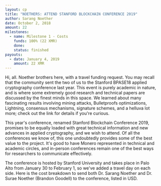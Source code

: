 ```yaml
---
layout: cp
title: "NOETHERS: ATTEND STANFORD BLOCKCHAIN CONFERENCE 2019"
author: Sarang Noether
date: October 2, 2018
amount: 22
milestones:
  - name: Milestone 1 - Costs
    funds: 100% (22 XMR)
    done:
    status: finished
payouts:
  - date: January 4, 2019
    amount: 22 XMR
---
```

Hi, all. Noether brothers here, with a travel funding request. You may recall that the community sent the two of us to the Stanford BPASE18 applied cryptography conference last year. This event is purely academic in nature, and is where some extremely good research and technical papers are discussed by the finest minds in this space. We learned about many fascinating results involving mining attacks, Bulletproofs optimizations, Lightning, consensus mechanisms, signature schemes, and a helluva lot more; check out the link for details if you're curious.

This year's conference, renamed Stanford Blockchain Conference 2019, promises to be equally loaded with great technical information and new advances in applied cryptography, and we wish to attend. Of all the conferences we know of, this one undoubtedly provides some of the best value to the project. It's good to have Monero represented in technical and academic circles, and in-person conferences remain one of the best ways for researchers to communicate effectively.

The conference is hosted by Stanford University and takes place in Palo Alto from January 30 to February 1, so we've added a travel day on each side. Here is the cost breakdown to send both Dr. Sarang Noether and Dr. Surae Noether (Brandon Goodell) to the conference, listed in USD.